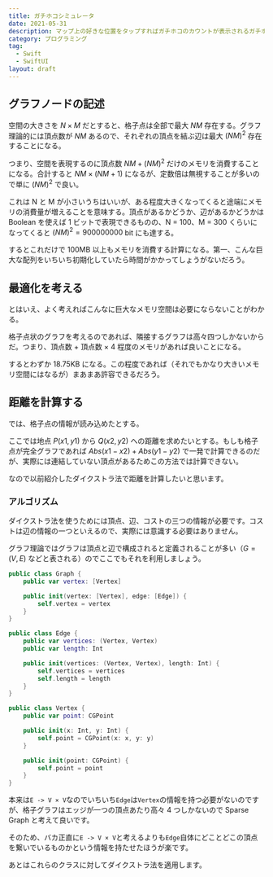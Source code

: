 ```yaml
---
title: ガチホコシミュレータ
date: 2021-05-31
description: マップ上の好きな位置をタップすればガチホコのカウントが表示されるガチホコシミュレータについて
category: プログラミング
tag:
  - Swift
  - SwiftUI
layout: draft
---
```


## グラフノードの記述

空間の大きさを $N×M$ だとすると、格子点は全部で最大 $NM$ 存在する。グラフ理論的には頂点数が $NM$ あるので、それぞれの頂点を結ぶ辺は最大 $(NM)^2$ 存在することになる。

つまり、空間を表現するのに頂点数 $NM+(NM)^2$ だけのメモリを消費することになる。合計すると $NM×(NM+1)$ になるが、定数倍は無視することが多いので単に $(NM)^2$ で良い。

これは N と M が小さいうちはいいが、ある程度大きくなってくると途端にメモリの消費量が増えることを意味する。頂点があるかどうか、辺があるかどうかは Boolean を使えば 1 ビットで表現できるものの、N = 100、M = 300 くらいになってくると $(NM)^2=900000000$ bit にも達する。

するとこれだけで 100MB 以上もメモリを消費する計算になる。第一、こんな巨大な配列をいちいち初期化していたら時間がかかってしょうがないだろう。

## 最適化を考える

とはいえ、よく考えればこんなに巨大なメモリ空間は必要にならないことがわかる。

格子点状のグラフを考えるのであれば、隣接するグラフは高々四つしかないからだ。つまり、頂点数 + 頂点数 × 4 程度のメモリがあれば良いことになる。

するとわずか 18.75KB になる。この程度であれば（それでもかなり大きいメモリ空間にはなるが）まあまあ許容できるだろう。

## 距離を計算する

では、格子点の情報が読み込めたとする。

ここでは地点 $P(x1, y1)$ から $Q(x2, y2)$ への距離を求めたいとする。もしも格子点が完全グラフであれば $Abs(x1-x2)+Abs(y1-y2)$ で一発で計算できるのだが、実際には連結していない頂点があるためこの方法では計算できない。

なので以前紹介したダイクストラ法で距離を計算したいと思います。

### アルゴリズム

ダイクストラ法を使うためには頂点、辺、コストの三つの情報が必要です。コストは辺の情報の一つといえるので、実際には意識する必要はありません。

グラフ理論ではグラフは頂点と辺で構成されると定義されることが多い（$G=(V,E)$ などと表される）のでここでもそれを利用しましょう。

```swift
public class Graph {
    public var vertex: [Vertex]

    public init(vertex: [Vertex], edge: [Edge]) {
        self.vertex = vertex
    }
}

public class Edge {
    public var vertices: (Vertex, Vertex)
    public var length: Int

    public init(vertices: (Vertex, Vertex), length: Int) {
        self.vertices = vertices
        self.length = length
    }
}

public class Vertex {
    public var point: CGPoint

    public init(x: Int, y: Int) {
        self.point = CGPoint(x: x, y: y)
    }

    public init(point: CGPoint) {
        self.point = point
    }
}
```

本来は`E -> V × V`なのでいちいち`Edge`は`Vertex`の情報を持つ必要がないのですが、格子グラフはエッジが一つの頂点あたり高々 4 つしかないので Sparse Graph と考えて良いです。

そのため、バカ正直に`E -> V × V`と考えるよりも`Edge`自体にどことどこの頂点を繋いでいるものかという情報を持たせたほうが楽です。

あとはこれらのクラスに対してダイクストラ法を適用します。
